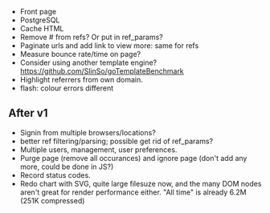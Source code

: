 - Front page
- PostgreSQL
- Cache HTML
- Remove # from refs? Or put in ref_params?
- Paginate urls and add link to view more: same for refs
- Measure bounce rate/time on page?
- Consider using another template engine?
  https://github.com/SlinSo/goTemplateBenchmark
- Highlight referrers from own domain.
- flash: colour errors different

After v1
--------

- Signin from multiple browsers/locations?
- better ref filtering/parsing; possible get rid of ref_params?
- Multiple users, management, user preferences.
- Purge page (remove all occurances) and ignore page (don't add any more, could
  be done in JS?)
- Record status codes.
- Redo chart with SVG, quite large filesuze now, and the many DOM nodes aren't
  great for render performance either.
  "All time" is already 6.2M (251K compressed)
